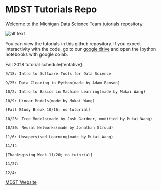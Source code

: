 # MDST Tutorials Repo

Welcome to the Michigan Data Science Team tutorials repository.

![alt text](https://github.com/MichiganDataScienceTeam/tutorials/blob/master/img/signature-informal.png "MDST Logo")

You can view the tutorials in this github repository. If you expect interactivity with the code, go to our [google drive](https://drive.google.com/drive/folders/11o0wOQxwP1qmByTbu_dLrxWqaoGajvDk?usp=sharing) and open the Ipython notebooks with google colab.

Fall 2018 tutorial schedule(tentative):

```
9/18: Intro to Software Tools for Data Science

9/25: Data Cleaning in Python(made by Adam Benson)

10/2: Intro to Basics in Machine Learning(made by Mukai Wang)

10/9: Linear Models(made by Mukai Wang)

[Fall Study Break 10/16; no tutorial]

10/23: Tree Models(made by Josh Gardner, modified by Mukai Wang)

10/30: Neural Networks(made by Jonathan Stroud)

11/6: Unsupervised Learning(made by Mukai Wang)

11/14 

[Thanksgiving Week 11/20; no tutorial]

11/27: 

12/4:
```

[MDST Website](https://www.mdst.club/)
